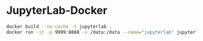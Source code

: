 # JupyterLab-Docker

```sh
docker build --no-cache -t jupyterlab .
docker run -it -p 9999:8888 -v /data:/data --name="jupyterlab" jupyterlab &
```
